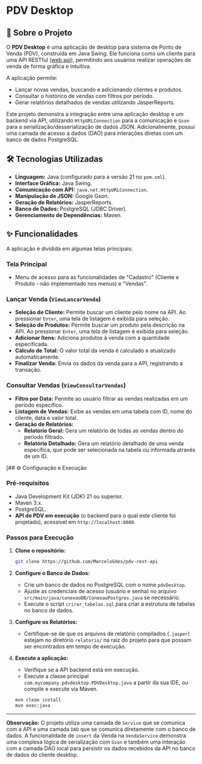 # PDV Desktop

## 📖 Sobre o Projeto

O **PDV Desktop** é uma aplicação de desktop para sistema de Ponto de Venda (PDV), construída em Java Swing. Ele funciona como um cliente para uma API RESTful ([web api](https://github.com/MarceloGdes/pdv-rest-api)), permitindo aos usuários realizar operações de venda de forma gráfica e intuitiva.

A aplicação permite:
* Lançar novas vendas, buscando e adicionando clientes e produtos.
* Consultar o histórico de vendas com filtros por período.
* Gerar relatórios detalhados de vendas utilizando JasperReports.

Este projeto demonstra a integração entre uma aplicação desktop e um backend via API, utilizando `HttpURLConnection` para a comunicação e `Gson` para a serialização/desserialização de dados JSON. Adicionalmente, possui uma camada de acesso a dados (DAO) para interações diretas com um banco de dados PostgreSQL.

## 🛠️ Tecnologias Utilizadas

* **Linguagem:** Java (configurado para a versão 21 no `pom.xml`).
* **Interface Gráfica:** Java Swing.
* **Comunicação com API:** `java.net.HttpURLConnection`.
* **Manipulação de JSON:** Google Gson.
* **Geração de Relatórios:** JasperReports.
* **Banco de Dados:** PostgreSQL (JDBC Driver).
* **Gerenciamento de Dependências:** Maven.

## ✨ Funcionalidades

A aplicação é dividida em algumas telas principais:

### Tela Principal
* Menu de acesso para as funcionalidades de "Cadastro" (Cliente e Produto - não implementado nos menus) e "Vendas".

### Lançar Venda (`ViewLancarVenda`)
* **Seleção de Cliente:** Permite buscar um cliente pelo nome na API. Ao pressionar `Enter`, uma tela de listagem é exibida para seleção.
* **Seleção de Produtos:** Permite buscar um produto pela descrição na API. Ao pressionar `Enter`, uma tela de listagem é exibida para seleção.
* **Adicionar Itens:** Adiciona produtos à venda com a quantidade especificada.
* **Cálculo de Total:** O valor total da venda é calculado e atualizado automaticamente.
* **Finalizar Venda:** Envia os dados da venda para a API, registrando a transação.

### Consultar Vendas (`ViewConsultarVendas`)
* **Filtro por Data:** Permite ao usuário filtrar as vendas realizadas em um período específico.
* **Listagem de Vendas:** Exibe as vendas em uma tabela com ID, nome do cliente, data e valor total.
* **Geração de Relatórios:**
    * **Relatório Geral:** Gera um relatório de todas as vendas dentro do período filtrado.
    * **Relatório Detalhado:** Gera um relatório detalhado de uma venda específica, que pode ser selecionada na tabela ou informada através de um ID.

[## ⚙️ Configuração e Execução

### Pré-requisitos

* Java Development Kit (JDK) 21 ou superior.
* Maven 3.x.
* PostgreSQL.
* **API de PDV em execução** (o backend para o qual este cliente foi projetado), acessível em `http://localhost:8080`.

### Passos para Execução

1.  **Clone o repositório:**
    ```sh
    git clone https://github.com/MarceloGdes/pdv-rest-api
2.  **Configure o Banco de Dados:**
    * Crie um banco de dados no PostgreSQL com o nome `pdvDesktop`.
    * Ajuste as credenciais de acesso (usuário e senha) no arquivo `src/main/java/conexaoDB/ConexaoPostgres.java` se necessário.
    * Execute o script `crirar_tabelas.sql` para criar a estrutura de tabelas no banco de dados.

3.  **Configure os Relatórios:**
    * Certifique-se de que os arquivos de relatório compilados (`.jasper`) estejam no diretório `relatorio/` na raiz do projeto para que possam ser encontrados em tempo de execução.

4.  **Execute a aplicação:**
    * Verifique se a API backend está em execução.
    * Execute a classe principal `com.mycompany.pdvdesktop.PDVDesktop.java` a partir da sua IDE, ou compile e execute via Maven.
    ```sh
    mvn clean install
    mvn exec:java
    ```
---

**Observação:** O projeto utiliza uma camada de `Service` que se comunica com a API e uma camada `DAO` que se comunica diretamente com o banco de dados. A funcionalidade de `insert` da Venda na `VendaService` demonstra uma complexa lógica de serialização com `Gson` e também uma interação com a camada DAO local para persistir os dados recebidos da API no banco de dados do cliente desktop.
